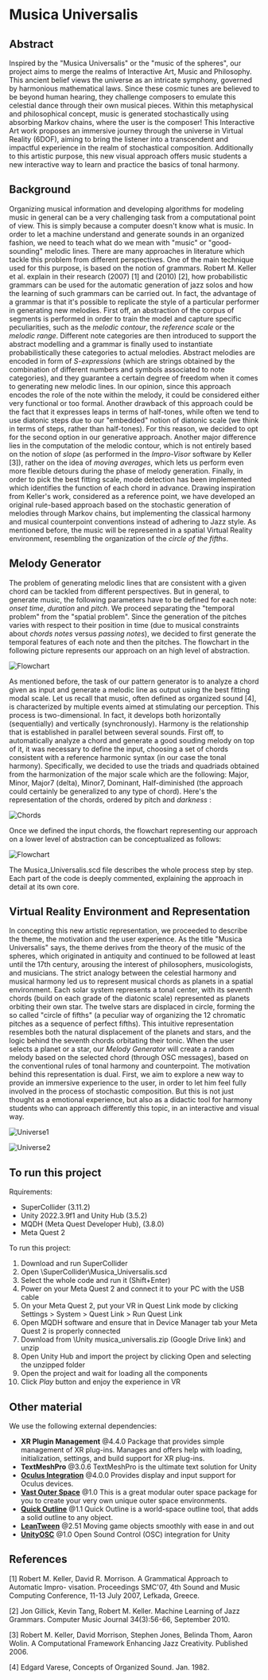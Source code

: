 # Musica Universalis 

## Abstract

Inspired by the "Musica Universalis" or the "music of the spheres", our project aims to merge the realms of Interactive Art, Music and Philosophy. This ancient belief views the universe as an intricate symphony, governed by harmonious mathematical laws. Since these cosmic tunes are believed to be beyond human hearing, they challenge composers to emulate this celestial dance through their own musical pieces. Within this metaphysical and philosophical concept, music is generated stochastically using absorbing Markov chains, where the user is the composer! This Interactive Art work proposes an immersive journey through the universe in Virtual Reality (6DOF), aiming to bring the listener into a transcendent and impactful experience in the realm of stochastical composition. Additionally to this artistic purpose, this new visual approach offers music students a new interactive way to learn and practice the basics of tonal harmony.

## Background

Organizing musical information and developing algorithms for modeling music in general can be a very challenging task from a computational point of view. This is simply because a computer doesn't know what is music. In order to let a machine understand and generate sounds in an organized fashion, we need to teach what do we mean with "music" or "good-sounding" melodic lines. There are many approaches in literature which tackle this problem from different perspectives. One of the main technique used for this purpose, is based on the notion of grammars. Robert M. Keller et al. explain in their research (2007) [1] and (2010) [2], how probabilistic grammars can be used for the automatic generation of jazz solos and how the learning of such grammars can be carried out. In fact, the advantage of a grammar is that it's possible to replicate the style of a particular performer in generating new melodies. First off, an abstraction of the corpus of segments is performed in order to train the model and capture specific peculiarities, such as the _melodic contour_, the _reference scale_ or the _melodic range_. Different note categories are then introduced to support the abstract modelling and a grammar is finally used to instantiate probabilistically these categories to actual melodies. Abstract melodies are encoded in form of _S-expressions_ (which are strings obtained by the combination of different numbers and symbols associated to note categories), and they guarantee a certain degree of freedom when it comes to generating new melodic lines. 
In our opinion, since this approach encodes the role of the note within the melody, it could be considered either very functional or too formal. Another drawback of this approach could be the fact that it expresses leaps in terms of half-tones, while often we tend to use diatonic steps due to our "embedded" notion of diatonic scale (we think in terms of steps, rather than half-tones). For this reason, we decided to opt for the second option in our generative approach. Another major difference lies in the computation of the melodic contour, which is not entirely based on the notion of _slope_ (as performed in the _Impro-Visor_ software by Keller [3]), rather on the idea of _moving averages_, which lets us perform even more flexible detours during the phase of melody generation. Finally, in order to pick the best fitting scale, mode detection has been implemented which identifies the function of each chord in advance. 
Drawing inspiration from Keller's work, considered as a reference point, we have developed an original rule-based approach based on the stochastic generation of melodies through Markov chains, but implementing the classical harmony and musical counterpoint conventions instead of adhering to Jazz style. As mentioned before, the music will be represented in a spatial Virtual Reality environment, resembling the organization of the _circle of the fifths_.


## Melody Generator
The problem of generating melodic lines that are consistent with a given chord can be tackled from different perspectives. But in general, to generate music, the following parameters have to be defined for each note: _onset time_, _duration_ and _pitch_. We proceed separating the "temporal problem" from the "spatial problem". Since the generation of the pitches varies with respect to their position in time (due to musical constraints about _chords notes_ versus _passing notes_), we decided to first generate the temporal features of each note and then the pitches.
The flowchart in the following picture represents our approach on an high level of abstraction.


![Flowchart](img/flow1.png)


As mentioned before, the task of our pattern generator is to analyze a chord given as input and generate a melodic line as output using the best fitting modal scale. 
Let us recall that music, often defined as organized sound [4], is characterized by multiple events aimed at stimulating our perception. This process is two-dimensional. In fact, it develops both horizontally (sequentially) and vertically (synchronously). Harmony is the relationship that is established in parallel between several sounds. 
First off, to automatically analyze a chord and generate a good souding melody on top of it, it was necessary to define the input, choosing a set of chords consistent with a reference harmonic syntax (in our case the tonal harmony). Specifically, we decided to use the triads and quadriads obtained from the harmonization of the major scale which are the following: Major, Minor, Major7 (delta), Minor7, Dominant, Half-diminished (the approach could certainly be generalized to any type of chord). Here's the representation of the chords, ordered by pitch and _darkness_ :

![Chords](img/chords.png)

Once we defined the input chords, the flowchart representing our approach on a lower level of abstraction can be conceptualized as follows:

![Flowchart](img/flow2.png)

The Musica_Universalis.scd file describes the whole process step by step. Each part of the code is deeply commented, explaining the approach in detail at its own core.

## Virtual Reality Environment and Representation
In concepting this new artistic representation, we proceeded to describe the theme, the motivation and the user experience. As the title "Musica Universalis" says, the theme derives from the theory of the music of the spheres, which originated in antiquity and continued to be followed at least until the 17th century, arousing the interest of philosophers, musicologists, and musicians. The strict analogy between the celestial harmony and musical harmony led us to represent musical chords as planets in a spatial environment. Each solar system represents a tonal center, with its seventh chords (build on each grade of the diatonic scale) represented as planets orbiting their own star. The twelve stars are displaced in circle, forming the so called "circle of fifths" (a peculiar way of organizing the 12 chromatic pitches as a sequence of perfect fifths). This intuitive representation resembles both the natural displacement of the planets and stars, and the logic behind the seventh chords orbitating their tonic. 
When the user selects a planet or a star, our _Melody Generator_ will create a random melody based on the selected chord (through OSC messages), based on the conventional rules of tonal harmony and counterpoint.
The motivation behind this representation is dual. First, we aim to explore a new way to provide an immersive experience to the user, in order to let him feel fully involved in the process of stochastic composition. But this is not just thought as a emotional experience, but also as a didactic tool for harmony students who can approach differently this topic, in an interactive and visual way.

![Universe1](img/p1.png)

![Universe2](img/p2.png)


## To run this project

Rquirements:
- SuperCollider (3.11.2)
- Unity 2022.3.9f1 and Unity Hub (3.5.2)
- MQDH (Meta Quest Developer Hub), (3.8.0)
- Meta Quest 2

To run this project:

1) Download and run SuperCollider
2) Open \SuperCollider\Musica_Universalis.scd
3) Select the whole code and run it (Shift+Enter)
4) Power on your Meta Quest 2 and connect it to your PC with the USB cable
5) On your Meta Quest 2, put your VR in Quest Link mode by clicking Settings > System > Quest Link > Run Quest Link
6) Open MQDH software and ensure that in Device Manager tab your Meta Quest 2 is properly connected
7) Download from \Unity musica_universalis.zip (Google Drive link) and unzip
8) Open Unity Hub and import the project by clicking Open and selecting the unzipped folder
9) Open the project and wait for loading all the components
10) Click _Play_ button and enjoy the experience in VR



## Other material

We use the following external dependencies:
- **XR Plugin Management** @4.4.0
Package that provides simple management of XR plug-ins. Manages and offers help with loading, initialization, settings, and build support for XR plug-ins.
- **TextMeshPro** @3.0.6
TextMeshPro is the ultimate text solution for Unity
- [**Oculus Integration**](https://assetstore.unity.com/packages/tools/integration/oculus-integration-82022) @4.0.0
Provides display and input support for Oculus devices.
- [**Vast Outer Space**](https://assetstore.unity.com/packages/3d/environments/sci-fi/vast-outer-space-38913) @1.0
This is a great modular outer space package for you to create your very own unique outer space environments.
- [**Quick Outline**](https://assetstore.unity.com/packages/tools/particles-effects/quick-outline-115488) @1.1
Quick Outline is a world-space outline tool, that adds a solid outline to any object.
- [**LeanTween**](https://assetstore.unity.com/packages/tools/animation/leantween-3595) @2.51
Moving game objects smoothly with ease in and out
- [**UnityOSC**](https://thomasfredericks.github.io/UnityOSC/) @1.0
Open Sound Control (OSC) integration for Unity


## References

[1] Robert M. Keller, David R. Morrison. A Grammatical Approach to Automatic Impro-
visation. Proceedings SMC'07, 4th Sound and Music Computing Conference, 11-13
July 2007, Lefkada, Greece. 

[2] Jon Gillick, Kevin Tang, Robert M. Keller. Machine Learning of Jazz Grammars.
Computer Music Journal 34(3):56-66, September 2010.

[3] Robert M. Keller, David Morrison, Stephen Jones, Belinda Thom, Aaron Wolin. A
Computational Framework Enhancing Jazz Creativity. Published 2006.

[4] Edgard Varese, Concepts of Organized Sound. Jan. 1982.
